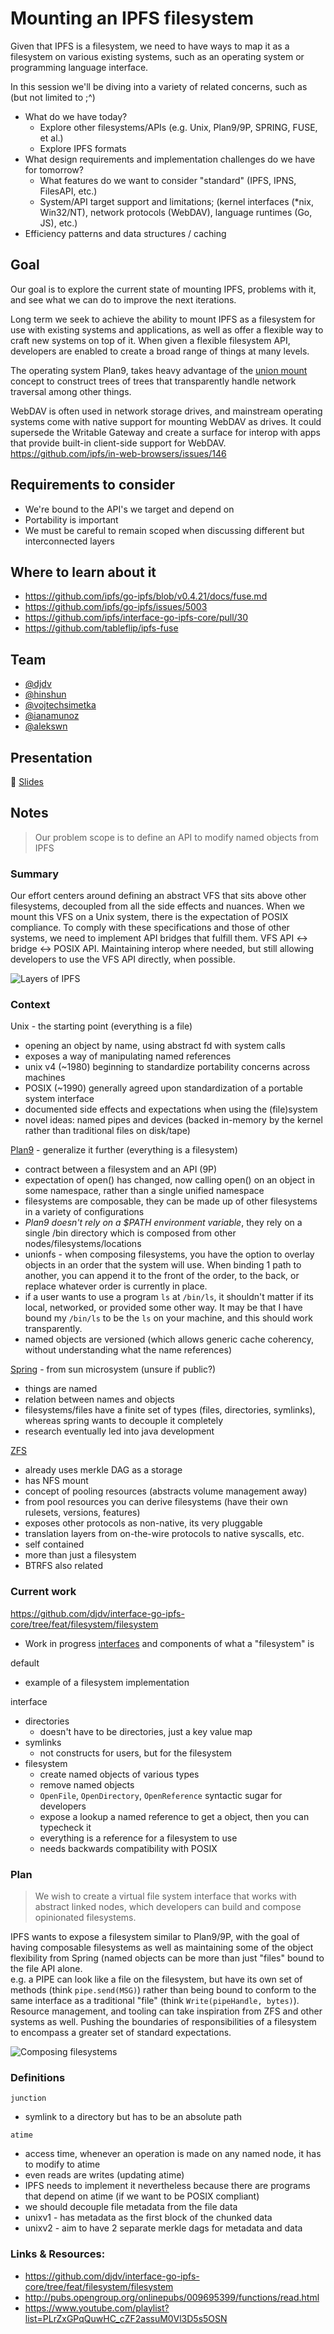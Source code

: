 # Mounting an IPFS filesystem

Given that IPFS is a filesystem, we need to have ways to map it as a filesystem on various existing systems, such as an operating system or programming language interface.

In this session we'll be diving into a variety of related concerns, such as (but not limited to ;^)
 - What do we have today?
   - Explore other filesystems/APIs (e.g. Unix, Plan9/9P, SPRING, FUSE, et al.)
   - Explore IPFS formats
 - What design requirements and implementation challenges do we have for tomorrow?
   - What features do we want to consider "standard" (IPFS, IPNS, FilesAPI, etc.)
   - System/API target support and limitations; (kernel interfaces (\*nix, Win32/NT), network protocols (WebDAV), language runtimes (Go, JS), etc.)
 - Efficiency patterns and data structures / caching

## Goal

Our goal is to explore the current state of mounting IPFS, problems with it, and see what we can do to improve the next iterations.

Long term we seek to achieve the ability to mount IPFS as a filesystem for use with existing systems and applications, as well as offer a flexible way to craft new systems on top of it.
When given a flexible filesystem API, developers are enabled to create a broad range of things at many levels.

The operating system Plan9, takes heavy advantage of the [union mount](https://en.wikipedia.org/wiki/Union_mount) concept to construct trees of trees that transparently handle network traversal among other things.

WebDAV is often used in network storage drives, and mainstream operating systems come with native support for mounting WebDAV as drives. It could supersede the Writable Gateway and create a surface for interop with apps that provide built-in client-side support for WebDAV. https://github.com/ipfs/in-web-browsers/issues/146

## Requirements to consider

- We're bound to the API's we target and depend on
- Portability is important
- We must be careful to remain scoped when discussing different but interconnected layers

## Where to learn about it
- https://github.com/ipfs/go-ipfs/blob/v0.4.21/docs/fuse.md
- https://github.com/ipfs/go-ipfs/issues/5003
- https://github.com/ipfs/interface-go-ipfs-core/pull/30
- https://github.com/tableflip/ipfs-fuse

## Team

* [@djdv](https://github.com/djdv)
* [@hinshun](https://github.com/hinshun)
* [@vojtechsimetka](https://github.com/vojtechsimetka)
* [@ianamunoz](https://github.com/ianamunoz)
* [@alekswn](https://github.com/alekswn)

## Presentation

🎤 [Slides](https://docs.google.com/presentation/d/105KwT6ZmcneywGnvUyww5y-u_GHSY0FFQ0yIXZQf7Y0/edit#slide=id.g5c6a5171f6_0_243)

## Notes

> Our problem scope is to define an API to modify named objects from IPFS

### Summary

Our effort centers around defining an abstract VFS that sits above other filesystems, decoupled from all the side effects and nuances. When we mount this VFS on a Unix system, there is the expectation of POSIX compliance. To comply with these specifications and those of other systems, we need to implement API bridges that fulfill them. VFS API <-> bridge <-> POSIX API. Maintaining interop where needed, but still allowing developers to use the VFS API directly, when possible.

![Layers of IPFS](img/ipfs-layers.svg)

### Context

Unix - the starting point (everything is a file)
- opening an object by name, using abstract fd with system calls
- exposes a way of manipulating named references
- unix v4 (~1980) beginning to standardize portability concerns across machines
- POSIX (~1990) generally agreed upon standardization of a portable system interface
- documented side effects and expectations when using the (file)system
- novel ideas: named pipes and devices (backed in-memory by the kernel rather than traditional files on disk/tape)

[Plan9](https://www.orosk.com/plan-9-filesystem-protocol/) - generalize it further (everything is a filesystem)
  - contract between a filesystem and an API (9P)
  - expectation of open() has changed, now calling open() on an object in some namespace, rather than a single unified namespace
  - filesystems are composable, they can be made up of other filesystems in a variety of configurations
  - *Plan9 doesn't rely on a $PATH environment variable*, they rely on a single /bin directory which is composed from other nodes/filesystems/locations
  - unionfs - when composing filesystems, you have the option to overlay objects in an order that the system will use. When binding 1 path to another, you can append it to the front of the order, to the back, or replace whatever order is currently in place.
  - if a user wants to use a program `ls` at `/bin/ls`, it shouldn't matter if its local, networked, or provided some other way. It may be that I have bound my `/bin/ls` to be the `ls` on your machine, and this should work transparently.
  - named objects are versioned (which allows generic cache coherency, without understanding what the name references)

[Spring](https://en.wikipedia.org/wiki/Spring_(operating_system)#File_system) - from sun microsystem (unsure if public?)
  - things are named
  - relation between names and objects
  - filesystems/files have a finite set of types (files, directories, symlinks), whereas spring wants to decouple it completely
  - research eventually led into java development

[ZFS](http://open-zfs.org/wiki/Main_Page)
  - already uses merkle DAG as a storage
  - has NFS mount
  - concept of pooling resources (abstracts volume management away)
  - from pool resources you can derive filesystems (have their own rulesets, versions, features)
  - exposes other protocols as non-native, its very pluggable
  - translation layers from on-the-wire protocols to native syscalls, etc.
  - self contained
  - more than just a filesystem
  - BTRFS also related

### Current work

https://github.com/djdv/interface-go-ipfs-core/tree/feat/filesystem/filesystem

- Work in progress [interfaces](https://github.com/djdv/interface-go-ipfs-core/blob/feat/filesystem/filesystem/interface/interface.go) and components of what a "filesystem" is

default
  - example of a filesystem implementation

interface
  - directories
    - doesn't have to be directories, just a key value map
  - symlinks
    - not constructs for users, but for the filesystem
  - filesystem
    - create named objects of various types
    - remove named objects
    - `OpenFile`, `OpenDirectory`, `OpenReference` syntactic sugar for developers
    - expose a lookup a named reference to get a object, then you can typecheck it
    - everything is a reference for a filesystem to use
    - needs backwards compatibility with POSIX

### Plan

> We wish to create a virtual file system interface that works with abstract linked nodes, which developers can build and compose opinionated filesystems.

IPFS wants to expose a filesystem similar to Plan9/9P, with the goal of having composable filesystems as well as maintaining some of the object flexibility from Spring (named objects can be more than just "files" bound to the file API alone.  
e.g. a PIPE can look like a file on the filesystem, but have its own set of methods (think `pipe.send(MSG)`) rather than being bound to conform to the same interface as a traditional "file" (think `Write(pipeHandle, bytes)`).  
Resource management, and tooling can take inspiration from ZFS and other systems as well. Pushing the boundaries of responsibilities of a filesystem to encompass a greater set of standard expectations.

![Composing filesystems](img/composing-filesystems.svg)

### Definitions

`junction`
  - symlink to a directory but has to be an absolute path

`atime`
  - access time, whenever an operation is made on any named node, it has to modify to atime
  - even reads are writes (updating atime)
  - IPFS needs to implement it nevertheless because there are programs that depend on atime (if we want to be POSIX compliant)
  - we should decouple file metadata from the file data
  - unixv1 - has metadata as the first block of the chunked data
  - unixv2 - aim to have 2 separate merkle dags for metadata and data

### Links & Resources:
- https://github.com/djdv/interface-go-ipfs-core/tree/feat/filesystem/filesystem
- http://pubs.opengroup.org/onlinepubs/009695399/functions/read.html
- https://www.youtube.com/playlist?list=PLrZxGPqQuwHC_cZF2assuM0Vl3D5s5OSN
